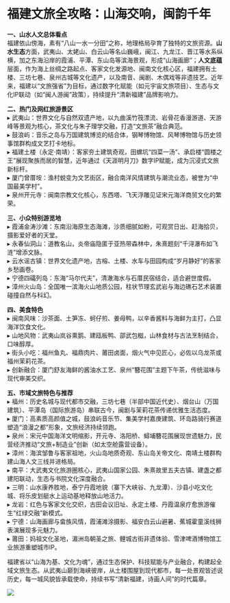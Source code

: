 # 福建文旅全攻略：山海交响，闽韵千年  

**一、山水人文总体看点**  
福建依山傍海，素有“八山一水一分田”之称，地理格局孕育了独特的文旅资源。**山水生态**方面，武夷山、太姥山、白云山等名山巍峨，闽江、九龙江、晋江等水系纵横，加之东海沿岸的霞浦、平潭、东山岛等滨海景观，形成“山海画廊”；**人文底蕴**层面，作为海上丝绸之路起点、客家文化发源地、闽南文化核心区，福建拥有土楼、三坊七巷、泉州古城等文化遗产，以及南音、闽剧、木偶戏等非遗技艺。近年来，福建以“文旅强省”为目标，通过数字化赋能（如元宇宙文旅项目）、生态与文化IP联动（如“闽人游闽”政策），持续提升“清新福建”品牌影响力。  

**二、热门及网红旅游景区**  
▸ 武夷山：世界文化与自然双遗产地，以九曲溪竹筏漂流、岩骨花香漫游道、天游峰等景观为核心，茶文化与朱子理学交融，打造“文旅茶”融合典范。  
▸ 鼓浪屿：音乐之岛与万国建筑博览的结合体，钢琴博物馆、风琴博物馆与历史领事馆群构成文艺打卡地标。  
▸ 福建土楼（永定·南靖）：客家夯土建筑奇观，田螺坑“四菜一汤”、承启楼“圆楼之王”展现聚族而居的智慧，近年通过《天涯明月刀》数字IP赋能，成为沉浸式文旅新标杆。  
▸ 厦门曾厝垵：渔村蜕变为文艺街区，融合南洋风情建筑与潮流业态，被誉为“中国最美学村”。  
▸ 泉州开元寺：闽南宗教文化核心，东西塔、飞天浮雕见证宋元海洋商贸文化的繁荣。  

**三、小众特别游览地**  
▸ 霞浦金涛沙滩：东南沿海原生态海滩，沙质细腻如粉，可观赏日出、赶海拾贝，摄影爱好者的天堂。  
▸ 永春仙洞山：道教名山，炎帝庙隐匿于亚热带森林中，朱熹题刻“千浔瀑布如飞涟”增添文脉。  
▸ 云水谣古镇：世界文化遗产地，古榕、土楼、水车与田园构成“岁月静好”的客家乡愁画卷。  
▸ 宁德四礵列岛：东海“马尔代夫”，清澈海水与石厝民宿结合，适合避世度假。  
▸ 漳州火山岛：全国唯一滨海火山地质公园，柱状节理玄武岩与海边礁石艺术装置碰撞自然与科幻。  

**四、美食特色**  
▸ 闽南风味：沙茶面、土笋冻、蚵仔煎、姜母鸭，以辛香酱料与海鲜为主打，凸显海洋饮食文化。  
▸ 山地风物：武夷山岚谷熏鹅、建瓯板鸭、邵武包糍，山林食材与古法烹制结合，口味醇厚。  
▸ 街头小吃：福州鱼丸、福鼎肉片、莆田卤面，烟火气中见匠心，必佐以乌龙茶或福州茉莉花茶。  
▸ 创新融合：厦门舒友海鲜的酱油水工艺、泉州“簪花围”主题下午茶，传统滋味与现代审美交织。  

**五、市域文旅特色与推荐**  
▸ 福州：历史名城与现代都市交融，三坊七巷（半部中国近代史）、烟台山（万国建筑）、平潭岛（国际旅游岛）串联古今，闽剧与茉莉花茶传递优雅生活态度。  
▸ 厦门：高素质高颜值之城，鼓浪屿音乐节、集美学村嘉庚建筑、环岛路骑行赛道塑造“浪漫之都”形象，文旅经济持续领跑。  
▸ 泉州：宋元中国海洋文明缩影，开元寺、洛阳桥、蟳埔簪花围展现世遗魅力，民营经济推动“文旅+制造业”创新（如太空舱露营设备）。  
▸ 漳州：海滨邹鲁与客家祖地，火山岛地质奇观、东山岛关帝文化、南靖土楼群构建山海人文三线并进格局。  
▸ 南平：大武夷文化旅游圈核心，武夷山国家公园、朱熹故里五夫古镇、建盏之都建阳联动，生态与书院文化深度融合。  
▸ 三明：山水康养胜地，泰宁丹霞地貌（寨下大峡谷、九龙潭）、沙县小吃文化城、将乐皮划艇水上运动基地释放山地活力。  
▸ 龙岩：红色与客家文化交织，古田会议旧址、永定土楼、丹霞温泉疗愈旅游催生“红绿交融”新模式。  
▸ 宁德：山海画廊与畲族风情，霞浦滩涂摄影、福安白云山避暑、蕉城霍童溪线狮表演展现多元魅力。  
▸ 莆田：妈祖文化圣地，湄洲岛朝圣之旅、鲤城古街非遗体验、雪津啤酒博物馆工业旅游重塑城市IP。  

福建省以“山海为基、文化为魂”，通过生态保护、科技赋能与产业融合，构建起全域文旅生态。从武夷山巅到海峡彼岸，从土楼围屋到现代都市，每一处景观皆述说历史，每一城风貌皆承载使命，持续书写“清新福建，诗画人间”的时代篇章。  

![](https://s1.imagehub.cc/images/2025/06/25/e095366a1d4cbd457037a6443cf643e1.jpg)